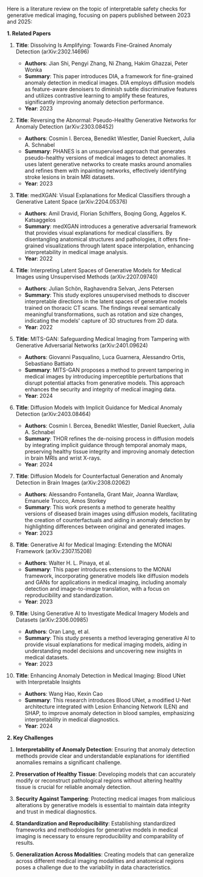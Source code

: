 Here is a literature review on the topic of interpretable safety checks for generative medical imaging, focusing on papers published between 2023 and 2025:

**1. Related Papers**

1. **Title**: Dissolving Is Amplifying: Towards Fine-Grained Anomaly Detection (arXiv:2302.14696)
   - **Authors**: Jian Shi, Pengyi Zhang, Ni Zhang, Hakim Ghazzai, Peter Wonka
   - **Summary**: This paper introduces DIA, a framework for fine-grained anomaly detection in medical images. DIA employs diffusion models as feature-aware denoisers to diminish subtle discriminative features and utilizes contrastive learning to amplify these features, significantly improving anomaly detection performance.
   - **Year**: 2023

2. **Title**: Reversing the Abnormal: Pseudo-Healthy Generative Networks for Anomaly Detection (arXiv:2303.08452)
   - **Authors**: Cosmin I. Bercea, Benedikt Wiestler, Daniel Rueckert, Julia A. Schnabel
   - **Summary**: PHANES is an unsupervised approach that generates pseudo-healthy versions of medical images to detect anomalies. It uses latent generative networks to create masks around anomalies and refines them with inpainting networks, effectively identifying stroke lesions in brain MRI datasets.
   - **Year**: 2023

3. **Title**: medXGAN: Visual Explanations for Medical Classifiers through a Generative Latent Space (arXiv:2204.05376)
   - **Authors**: Amil Dravid, Florian Schiffers, Boqing Gong, Aggelos K. Katsaggelos
   - **Summary**: medXGAN introduces a generative adversarial framework that provides visual explanations for medical classifiers. By disentangling anatomical structures and pathologies, it offers fine-grained visualizations through latent space interpolation, enhancing interpretability in medical image analysis.
   - **Year**: 2022

4. **Title**: Interpreting Latent Spaces of Generative Models for Medical Images using Unsupervised Methods (arXiv:2207.09740)
   - **Authors**: Julian Schön, Raghavendra Selvan, Jens Petersen
   - **Summary**: This study explores unsupervised methods to discover interpretable directions in the latent spaces of generative models trained on thoracic CT scans. The findings reveal semantically meaningful transformations, such as rotation and size changes, indicating the models' capture of 3D structures from 2D data.
   - **Year**: 2022

5. **Title**: MITS-GAN: Safeguarding Medical Imaging from Tampering with Generative Adversarial Networks (arXiv:2401.09624)
   - **Authors**: Giovanni Pasqualino, Luca Guarnera, Alessandro Ortis, Sebastiano Battiato
   - **Summary**: MITS-GAN proposes a method to prevent tampering in medical images by introducing imperceptible perturbations that disrupt potential attacks from generative models. This approach enhances the security and integrity of medical imaging data.
   - **Year**: 2024

6. **Title**: Diffusion Models with Implicit Guidance for Medical Anomaly Detection (arXiv:2403.08464)
   - **Authors**: Cosmin I. Bercea, Benedikt Wiestler, Daniel Rueckert, Julia A. Schnabel
   - **Summary**: THOR refines the de-noising process in diffusion models by integrating implicit guidance through temporal anomaly maps, preserving healthy tissue integrity and improving anomaly detection in brain MRIs and wrist X-rays.
   - **Year**: 2024

7. **Title**: Diffusion Models for Counterfactual Generation and Anomaly Detection in Brain Images (arXiv:2308.02062)
   - **Authors**: Alessandro Fontanella, Grant Mair, Joanna Wardlaw, Emanuele Trucco, Amos Storkey
   - **Summary**: This work presents a method to generate healthy versions of diseased brain images using diffusion models, facilitating the creation of counterfactuals and aiding in anomaly detection by highlighting differences between original and generated images.
   - **Year**: 2023

8. **Title**: Generative AI for Medical Imaging: Extending the MONAI Framework (arXiv:2307.15208)
   - **Authors**: Walter H. L. Pinaya, et al.
   - **Summary**: This paper introduces extensions to the MONAI framework, incorporating generative models like diffusion models and GANs for applications in medical imaging, including anomaly detection and image-to-image translation, with a focus on reproducibility and standardization.
   - **Year**: 2023

9. **Title**: Using Generative AI to Investigate Medical Imagery Models and Datasets (arXiv:2306.00985)
   - **Authors**: Oran Lang, et al.
   - **Summary**: This study presents a method leveraging generative AI to provide visual explanations for medical imaging models, aiding in understanding model decisions and uncovering new insights in medical datasets.
   - **Year**: 2023

10. **Title**: Enhancing Anomaly Detection in Medical Imaging: Blood UNet with Interpretable Insights
    - **Authors**: Wang Hao, Kexin Cao
    - **Summary**: This research introduces Blood UNet, a modified U-Net architecture integrated with Lesion Enhancing Network (LEN) and SHAP, to improve anomaly detection in blood samples, emphasizing interpretability in medical diagnostics.
    - **Year**: 2024

**2. Key Challenges**

1. **Interpretability of Anomaly Detection**: Ensuring that anomaly detection methods provide clear and understandable explanations for identified anomalies remains a significant challenge.

2. **Preservation of Healthy Tissue**: Developing models that can accurately modify or reconstruct pathological regions without altering healthy tissue is crucial for reliable anomaly detection.

3. **Security Against Tampering**: Protecting medical images from malicious alterations by generative models is essential to maintain data integrity and trust in medical diagnostics.

4. **Standardization and Reproducibility**: Establishing standardized frameworks and methodologies for generative models in medical imaging is necessary to ensure reproducibility and comparability of results.

5. **Generalization Across Modalities**: Creating models that can generalize across different medical imaging modalities and anatomical regions poses a challenge due to the variability in data characteristics. 